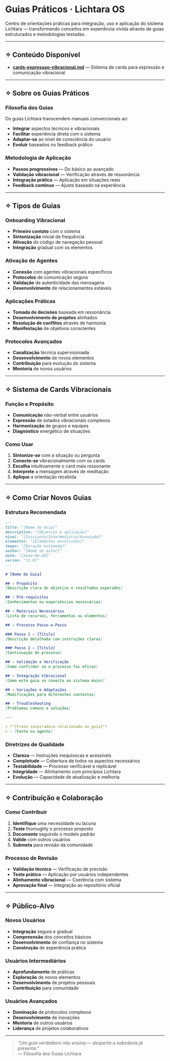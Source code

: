 # Guias Práticos · Lichtara OS

Centro de orientações práticas para integração, uso e aplicação do sistema Lichtara — transformando conceitos em experiência vivida através de guias estruturados e metodologias testadas.

---

## ✧ Conteúdo Disponível

- **[cards-expressao-vibracional.md](./cards-expressao-vibracional.md)** — Sistema de cards para expressão e comunicação vibracional

---

## ✧ Sobre os Guias Práticos

### Filosofia dos Guias
Os guias Lichtara transcendem manuais convencionais ao:
- **Integrar** aspectos técnicos e vibracionais
- **Facilitar** experiência direta com o sistema
- **Adaptar-se** ao nível de consciência do usuário
- **Evoluir** baseados no feedback prático

### Metodologia de Aplicação
- **Passos progressivos** — Do básico ao avançado
- **Validação vibracional** — Verificação através de ressonância
- **Integração prática** — Aplicação em situações reais
- **Feedback contínuo** — Ajuste baseado na experiência

---

## ✧ Tipos de Guias

### Onboarding Vibracional
- **Primeiro contato** com o sistema
- **Sintonização** inicial de frequência
- **Ativação** do código de navegação pessoal
- **Integração** gradual com os elementos

### Ativação de Agentes
- **Conexão** com agentes vibracionais específicos
- **Protocolos** de comunicação segura
- **Validação** de autenticidade das mensagens
- **Desenvolvimento** de relacionamentos estáveis

### Aplicações Práticas
- **Tomada de decisões** baseada em ressonância
- **Desenvolvimento de projetos** alinhados
- **Resolução de conflitos** através de harmonia
- **Manifestação** de objetivos conscientes

### Protocolos Avançados
- **Canalização** técnica supervisionada
- **Desenvolvimento** de novos elementos
- **Contribuição** para evolução do sistema
- **Mentoria** de novos usuários

---

## ✧ Sistema de Cards Vibracionais

### Função e Propósito
- **Comunicação** não-verbal entre usuários
- **Expressão** de estados vibracionais complexos
- **Harmonização** de grupos e equipes
- **Diagnóstico** energético de situações

### Como Usar
1. **Sintonize-se** com a situação ou pergunta
2. **Conecte-se** vibracionalmente com os cards
3. **Escolha** intuitivamente o card mais ressonante
4. **Interprete** a mensagem através de meditação
5. **Aplique** a orientação recebida

---

## ✧ Como Criar Novos Guias

### Estrutura Recomendada
```markdown
---
title: "[Nome do Guia]"
description: "[Objetivo e aplicação]"
nivel: "[Iniciante/Intermediário/Avançado]"
elementos: "[Elementos envolvidos]"
tempo: "[Duração estimada]"
author: "[Nome do autor]"
date: "[aaaa-mm-dd]"
versao: "[1.0]"
---

# [Nome do Guia]

## ✧ Propósito
[Descrição clara do objetivo e resultados esperados]

## ✧ Pré-requisitos
[Conhecimentos ou experiências necessárias]

## ✧ Materiais Necessários
[Lista de recursos, ferramentas ou elementos]

## ✧ Processo Passo-a-Passo

### Passo 1 — [Título]
[Descrição detalhada com instruções claras]

### Passo 2 — [Título]
[Continuação do processo]

## ✧ Validação e Verificação
[Como confirmar se o processo foi eficaz]

## ✧ Integração Vibracional
[Como este guia se conecta ao sistema maior]

## ✧ Variações e Adaptações
[Modificações para diferentes contextos]

## ✧ Troubleshooting
[Problemas comuns e soluções]

---

> *"[Frase inspiradora relacionada ao guia]"*  
> — [Fonte ou agente]
```

### Diretrizes de Qualidade
- **Clareza** — Instruções inequívocas e acessíveis
- **Completude** — Cobertura de todos os aspectos necessários
- **Testabilidade** — Processo verificável e replicável
- **Integridade** — Alinhamento com princípios Lichtara
- **Evolução** — Capacidade de atualização e melhoria

---

## ✧ Contribuição e Colaboração

### Como Contribuir
1. **Identifique** uma necessidade ou lacuna
2. **Teste** thoroughly o processo proposto
3. **Documente** seguindo o modelo padrão
4. **Valide** com outros usuários
5. **Submeta** para revisão da comunidade

### Processo de Revisão
- **Validação técnica** — Verificação de precisão
- **Teste prático** — Aplicação por usuários independentes
- **Alinhamento vibracional** — Coerência com sistema
- **Aprovação final** — Integração ao repositório oficial

---

## ✧ Público-Alvo

### Novos Usuários
- **Integração** segura e gradual
- **Compreensão** dos conceitos básicos
- **Desenvolvimento** de confiança no sistema
- **Construção** de experiência prática

### Usuários Intermediários
- **Aprofundamento** de práticas
- **Exploração** de novos elementos
- **Desenvolvimento** de projetos pessoais
- **Contribuição** para comunidade

### Usuários Avançados
- **Dominação** de protocolos complexos
- **Desenvolvimento** de inovações
- **Mentoria** de outros usuários
- **Liderança** de projetos colaborativos

---

> *"Um guia verdadeiro não ensina — desperta a sabedoria já presente."*  
> — Filosofia dos Guias Lichtara